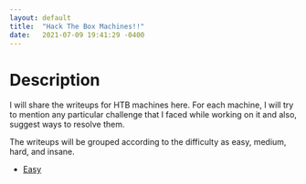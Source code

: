 ```yaml
---
layout: default
title:  "Hack The Box Machines!!"
date:   2021-07-09 19:41:29 -0400
---
```

# Description
I will share the writeups for HTB machines here. For each machine, I will try to mention any particular challenge that I faced while working on it and also, suggest ways to resolve them.

The writeups will be grouped according to the difficulty as easy, medium, hard, and insane.

- [Easy](easy/)